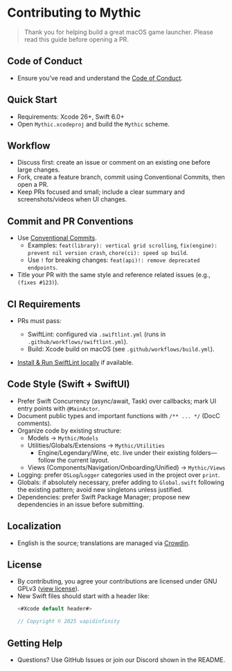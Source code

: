 # Contributing to Mythic

> Thank you for helping build a great macOS game launcher. Please read this guide before opening a PR.

## Code of Conduct
- Ensure you’ve read and understand the [Code of Conduct](CODE_OF_CONDUCT.md).

## Quick Start
- Requirements: Xcode 26+, Swift 6.0+
- Open `Mythic.xcodeproj` and build the `Mythic` scheme.

## Workflow
- Discuss first: create an issue or comment on an existing one before large changes.
- Fork, create a feature branch, commit using Conventional Commits, then open a PR.
- Keep PRs focused and small; include a clear summary and screenshots/videos when UI changes.

## Commit and PR Conventions
- Use [Conventional Commits](https://conventionalcommits.org).
  - Examples: `feat(library): vertical grid scrolling`, `fix(engine): prevent nil version crash`, `chore(ci): speed up build`.
  - Use `!` for breaking changes: `feat(api)!: remove deprecated endpoints`.
- Title your PR with the same style and reference related issues (e.g., `(fixes #123)`).

## CI Requirements
- PRs must pass:
  - SwiftLint: configured via `.swiftlint.yml` (runs in `.github/workflows/swiftlint.yml`).
  - Build: Xcode build on macOS (see `.github/workflows/build.yml`).

- [Install & Run SwiftLint locally](https://github.com/realm/SwiftLint#installation) if available.

## Code Style (Swift + SwiftUI)
- Prefer Swift Concurrency (async/await, Task) over callbacks; mark UI entry points with `@MainActor`.
- Document public types and important functions with `/** ... */` (DocC comments).
- Organize code by existing structure:
  - Models → `Mythic/Models`
  - Utilities/Globals/Extensions → `Mythic/Utilities`
    - Engine/Legendary/Wine, etc. live under their existing folders—follow the current layout.
  - Views (Components/Navigation/Onboarding/Unified) → `Mythic/Views`
- Logging: prefer `OSLog`/`Logger` categories used in the project over `print`.
- Globals: if absolutely necessary, prefer adding to `Global.swift` following the existing pattern; avoid new singletons unless justified.
- Dependencies: prefer Swift Package Manager; propose new dependencies in an issue before submitting.

## Localization
- English is the source; translations are managed via [Crowdin](crowdin.getmythic.app). 

## License
- By contributing, you agree your contributions are licensed under GNU GPLv3 ([view license](../LICENSE.md)).
- New Swift files should start with a header like:
  ```swift
  <#Xcode default header#>
  
  // Copyright © 2025 vapidinfinity
  ```

## Getting Help
- Questions? Use GitHub Issues or join our Discord shown in the README.
